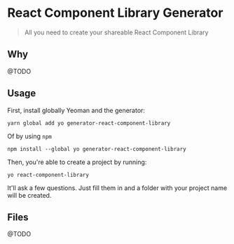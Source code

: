# React Component Library Generator

> All you need to create your shareable React Component Library

## Why

@TODO

## Usage

<!-- @TODO Improve -->

First, install globally Yeoman and the generator:

```
yarn global add yo generator-react-component-library
```

Of by using `npm`

```
npm install --global yo generator-react-component-library
```

Then, you're able to create a project by running:

```
yo react-component-library
```

It'll ask a few questions. Just fill them in and a folder with your project name will be created.

## Files

@TODO